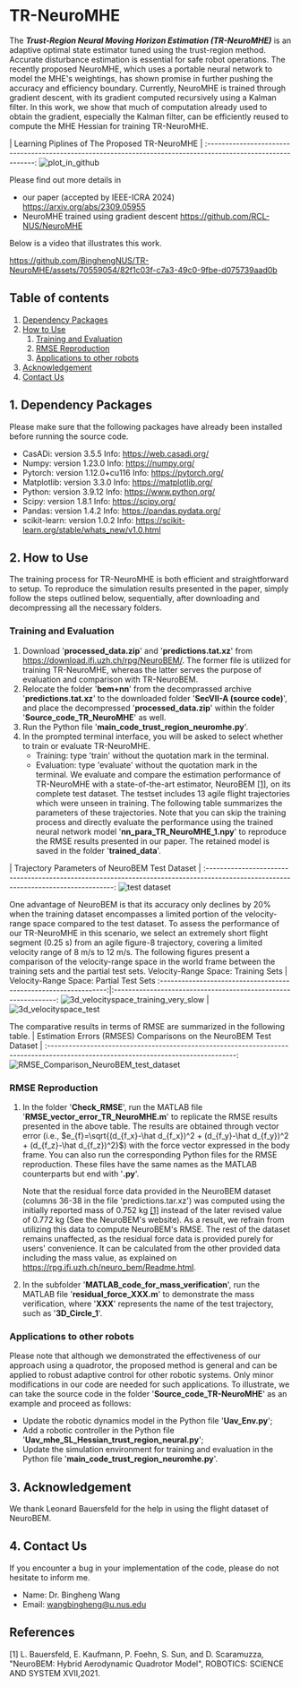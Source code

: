 # TR-NeuroMHE
The ***Trust-Region Neural Moving Horizon Estimation (TR-NeuroMHE)*** is an adaptive optimal state estimator tuned using the trust-region method. Accurate disturbance estimation is essential for safe robot operations. The recently proposed NeuroMHE, which uses a portable neural network to model the MHE's weightings, has shown promise in further pushing the accuracy and efficiency boundary. Currently, NeuroMHE is trained through gradient descent, with its gradient computed recursively using a Kalman filter. In this work, we show that much of computation already used to obtain the gradient, especially the Kalman filter, can be efficiently reused to compute the MHE Hessian for training TR-NeuroMHE.

|                                    Learning Piplines of The Proposed TR-NeuroMHE                                    |
:------------------------------------------------------------------------------------------------------------:
![plot_in_github](https://github.com/BinghengNUS/TR-NeuroMHE/assets/70559054/84707962-c0f2-40ac-ae6a-63287116c80c)

Please find out more details in 
   * our paper (accepted by IEEE-ICRA 2024) https://arxiv.org/abs/2309.05955
   * NeuroMHE trained using gradient descent https://github.com/RCL-NUS/NeuroMHE

Below is a video that illustrates this work.

https://github.com/BinghengNUS/TR-NeuroMHE/assets/70559054/82f1c03f-c7a3-49c0-9fbe-d075739aad0b


## Table of contents
1. [Dependency Packages](#Dependency-Packages)
2. [How to Use](#How-to-Use)
      1. [Training and Evaluation](#Training-and-Evaluation)
      2. [RMSE Reproduction](#RMSE-Reproduction)
      3. [Applications to other robots](#Applications-to-other-robots)
3. [Acknowledgement](#Acknowledgement)
4. [Contact Us](#Contact-Us)

## 1. Dependency Packages
Please make sure that the following packages have already been installed before running the source code.
* CasADi: version 3.5.5 Info: https://web.casadi.org/
* Numpy: version 1.23.0 Info: https://numpy.org/
* Pytorch: version 1.12.0+cu116 Info: https://pytorch.org/
* Matplotlib: version 3.3.0 Info: https://matplotlib.org/
* Python: version 3.9.12 Info: https://www.python.org/
* Scipy: version 1.8.1 Info: https://scipy.org/
* Pandas: version 1.4.2 Info: https://pandas.pydata.org/
* scikit-learn: version 1.0.2 Info: https://scikit-learn.org/stable/whats_new/v1.0.html

## 2. How to Use
The training process for TR-NeuroMHE is both efficient and straightforward to setup. To reproduce the simulation results presented in the paper, simply follow the steps outlined below, sequentially, after downloading and decompressing all the necessary folders.

### Training and Evaluation
1. Download '**processed_data.zip**' and '**predictions.tat.xz**' from https://download.ifi.uzh.ch/rpg/NeuroBEM/. The former file is utilized for training TR-NeuroMHE, whereas the latter serves the purpose of evaluation and comparison with TR-NeuroBEM.
2. Relocate the folder '**bem+nn**' from the decomprassed archive '**predictions.tat.xz**' to the downloaded folder '**SecVII-A (source code)**', and place the decompressed '**processed_data.zip**' within the folder '**Source_code_TR_NeuroMHE**' as well.
3. Run the Python file '**main_code_trust_region_neuromhe.py**'.
4. In the prompted terminal interface, you will be asked to select whether to train or evaluate TR-NeuroMHE.
   * Training: type 'train' without the quotation mark in the terminal.
   * Evaluation: type 'evaluate' without the quotation mark in the terminal. We evaluate and compare the estimation performance of TR-NeuroMHE with a state-of-the-art estimator, NeuroBEM [[1]](#1), on its complete test dataset. The testset includes 13 agile flight trajectories which were unseen in training. The following table summarizes the parameters of these trajectories. Note that you can skip the training process and directly evaluate the performance using the trained neural network model '**nn_para_TR_NeuroMHE_1.npy**' to reproduce the RMSE results presented in our paper. The retained model is saved in the folder '**trained_data**'.
   
|                                         Trajectory Parameters of NeuroBEM Test Dataset                                           |
:----------------------------------------------------------------------------------------------------------------------------------:
![test dataset](https://github.com/RCL-NUS/NeuroMHE/assets/70559054/afbdc415-288b-4938-8bc9-7b18c59d6f40)

One advantage of NeuroBEM is that its accuracy only declines by 20% when the training dataset encompasses a limited portion of the velocity-range space compared to the test dataset. To assess the performance of our TR-NeuroMHE in this scenario, we select an extremely short flight segment (0.25 s) from an agile figure-8 trajectory, covering a limited velocity range of 8 m/s to 12 m/s. The following figures present a comparison of the velocity-range space in the world frame between the training sets and the partial test sets.
        Velocity-Range Space: Training Sets        |      Velocity-Range Space: Partial Test Sets
:---------------------------------------------------------------:|:--------------------------------------------------------------:
![3d_velocityspace_training_very_slow](https://github.com/BinghengNUS/TR-NeuroMHE/assets/70559054/eb1fbea7-e0da-4f13-b689-156bdd721c8b) | ![3d_velocityspace_test](https://github.com/BinghengNUS/TR-NeuroMHE/assets/70559054/96b4075b-8b4d-49a4-a432-2e5d5e8050d6)

The comparative results in terms of RMSE are summarized in the following table.
|                               Estimation Errors (RMSES) Comparisons on the NeuroBEM Test Dataset                                 |
:----------------------------------------------------------------------------------------------------------------------------------:
![RMSE_Comparison_NeuroBEM_test_dataset](https://github.com/BinghengNUS/TR-NeuroMHE/assets/70559054/abce500e-dacf-4254-a039-fc9504c09ad4)




### RMSE Reproduction
1. In the folder '**Check_RMSE**', run the MATLAB file '**RMSE_vector_error_TR_NeuroMHE.m**' to replicate the RMSE results presented in the above table. The results are obtained through vector error (i.e., $e_{f}=\sqrt{(d_{f_x}-\hat d_{f_x})^2 + (d_{f_y}-\hat d_{f_y})^2 + (d_{f_z}-\hat d_{f_z})^2}$) with the force vector expressed in the body frame. You can also run the corresponding Python files for the RMSE reproduction. These files have the same names as the MATLAB counterparts but end with '**.py**'.

   Note that the residual force data provided in the NeuroBEM dataset (columns 36-38 in the file 'predictions.tar.xz') was computed using the initially reported mass of 0.752 kg [[1]](#1) instead of the later revised value of 0.772 kg (See the NeuroBEM's website). As a result, we refrain from utilizing this data to compute NeuroBEM's RMSE. The rest of the dataset remains unaffected, as the residual force data is provided purely for users' convenience. It can be calculated from the other provided data including the mass value, as explained on https://rpg.ifi.uzh.ch/neuro_bem/Readme.html.

2. In the subfolder '**MATLAB_code_for_mass_verification**', run the MATLAB file '**residual_force_XXX.m**' to demonstrate the mass verification, where '**XXX**' represents the name of the test trajectory, such as '**3D_Circle_1**'.


### Applications to other robots
Please note that although we demonstrated the effectiveness of our approach using a quadrotor, the proposed method is general and can be applied to robust adaptive control for other robotic systems. Only minor modifications in our code are needed for such applications. To illustrate, we can take the source code in the folder '**Source_code_TR-NeuroMHE**' as an example and proceed as follows:
   * Update the robotic dynamics model in the Python file '**Uav_Env.py**';
   * Add a robotic controller in the Python file '**Uav_mhe_SL_Hessian_trust_region_neural.py**';
   * Update the simulation environment for training and evaluation in the Python file '**main_code_trust_region_neuromhe.py**'.

## 3. Acknowledgement
We thank Leonard Bauersfeld for the help in using the flight dataset of NeuroBEM.

## 4. Contact Us
If you encounter a bug in your implementation of the code, please do not hesitate to inform me.
* Name: Dr. Bingheng Wang
* Email: wangbingheng@u.nus.edu

## References
<a id="1">[1]</a> 
L. Bauersfeld, E. Kaufmann, P. Foehn, S. Sun, and D. Scaramuzza, "NeuroBEM: Hybrid Aerodynamic Quadrotor Model", ROBOTICS: SCIENCE AND SYSTEM XVII,2021.
